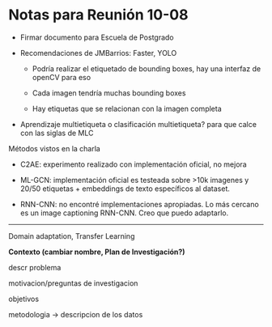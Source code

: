 # Notas para Reunión 10-08

- Firmar documento para Escuela de Postgrado

- Recomendaciones de JMBarrios: Faster, YOLO
  
  - Podría realizar el etiquetado de bounding boxes, hay una interfaz de openCV para eso
  
  - Cada imagen tendría muchas bounding boxes 
  
  - Hay etiquetas que se relacionan con la imagen completa

- Aprendizaje multietiqueta o clasificación multietiqueta? para que calce con las siglas de MLC

Métodos vistos en la charla

- C2AE: experimento realizado con implementación oficial, no mejora

- ML-GCN: implementación oficial es testeada sobre >10k imagenes y 20/50 etiquetas + embeddings de texto específicos al dataset. 

- RNN-CNN: no encontré implementaciones apropiadas. Lo más cercano es un image captioning RNN-CNN. Creo que puedo adaptarlo.

---



Domain adaptation, Transfer Learning



**Contexto (cambiar nombre, Plan de Investigación?)**

descr problema

motivacion/preguntas de investigacion

objetivos

metodologia -> descripcion de los datos

